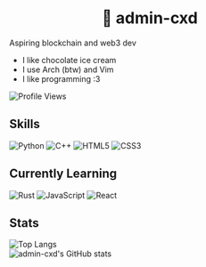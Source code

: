 <h1 align="center">👋 admin-cxd</h1>

Aspiring blockchain and web3 dev

- I like chocolate ice cream
- I use Arch (btw) and Vim
- I like programming :3

![Profile Views](https://komarev.com/ghpvc/?username=admin-cxd&color=blue&style=flat-square)

## Skills
![Python](https://img.shields.io/badge/Python-3776AB?style=for-the-badge&logo=python&logoColor=white)
![C++](https://img.shields.io/badge/C++-00599C?style=for-the-badge&logo=cplusplus&logoColor=white)
![HTML5](https://img.shields.io/badge/HTML5-E34F26?style=for-the-badge&logo=html5&logoColor=white)
![CSS3](https://img.shields.io/badge/CSS3-1572B6?style=for-the-badge&logo=css3&logoColor=white)


## Currently Learning
![Rust](https://img.shields.io/badge/Rust-000000?style=for-the-badge&logo=rust&logoColor=white)
![JavaScript](https://img.shields.io/badge/JavaScript-F7DF1E?style=for-the-badge&logo=javascript&logoColor=black)
![React](https://img.shields.io/badge/React-20232A?style=for-the-badge&logo=react&logoColor=61DAFB)


## Stats
![Top Langs](https://github-readme-stats.vercel.app/api/top-langs/?username=admin-cxd&layout=compact&theme=radical)  
![admin-cxd's GitHub stats](https://github-readme-stats.vercel.app/api?username=admin-cxd&show_icons=true&theme=radical)  



